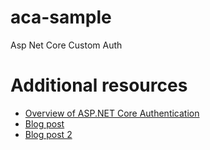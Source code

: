 # aca-sample
Asp Net Core Custom Auth

# Additional resources
- [Overview of ASP.NET Core Authentication](https://docs.microsoft.com/en-us/aspnet/core/security/authentication/?view=aspnetcore-6.0)
- [Blog post](https://referbruv.com/blog/posts/implementing-custom-authentication-scheme-and-handler-in-aspnet-core-3x)
- [Blog post 2](https://sbytestream.pythonanywhere.com/blog/WebAPI-Custom-Authentication)